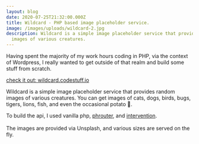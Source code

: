```yaml
---
layout: blog
date: 2020-07-25T21:32:00.000Z
title: Wildcard - PHP based image placeholder service.
image: /images/uploads/wildcard-2.jpg
description: Wildcard is a simple image placeholder service that provides random
  images of various creatures.
---
```

Having spent the majority of my work hours coding in PHP, via the context of Wordpress, I really wanted to get outside of that realm and build some stuff from scratch.

[check it out: wildcard.codestuff.io](https://wildcard.codestuff.io/)

Wildcard is a simple image placeholder service that provides random images of various creatures. You can get images of cats, dogs, birds, bugs, tigers, lions, fish, and even the occasional potato 🤫.

To build the api, I used vanilla php, [phrouter](https://github.com/mrjgreen/phroute), and [intervention](http://image.intervention.io/).\
\
The images are provided via Unsplash, and various sizes are served on the fly.